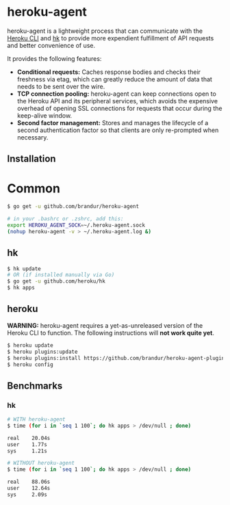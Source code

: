 # heroku-agent

heroku-agent is a lightweight process that can communicate with the [Heroku CLI](https://github.com/heroku/heroku) and [hk](https://github.com/heroku/hk) to provide more expendient fulfillment of API requests and better convenience of use.

It provides the following features:

* **Conditional requests:** Caches response bodies and checks their freshness via etag, which can greatly reduce the amount of data that needs to be sent over the wire.
* **TCP connection pooling:** heroku-agent can keep connections open to the Heroku API and its peripheral services, which avoids the expensive overhead of opening SSL connections for requests that occur during the keep-alive window.
* **Second factor management:** Stores and manages the lifecycle of a second authentication factor so that clients are only re-prompted when necessary.

## Installation

# Common

``` bash
$ go get -u github.com/brandur/heroku-agent

# in your .bashrc or .zshrc, add this:
export HEROKU_AGENT_SOCK=~/.heroku-agent.sock
(nohup heroku-agent -v > ~/.heroku-agent.log &)
```

## hk

``` bash
$ hk update
# OR (if installed manually via Go)
$ go get -u github.com/heroku/hk
$ hk apps
```

## heroku

**WARNING:** heroku-agent requires a yet-as-unreleased version of the Heroku CLI to function. The following instructions will **not work quite yet**.

``` bash
$ heroku update
$ heroku plugins:update
$ heroku plugins:install https://github.com/brandur/heroku-agent-plugin
$ heroku config
```

## Benchmarks

### hk

``` bash
# WITH heroku-agent
$ time (for i in `seq 1 100`; do hk apps > /dev/null ; done)

real    20.04s
user    1.77s
sys     1.21s

# WITHOUT heroku-agent
$ time (for i in `seq 1 100`; do hk apps > /dev/null ; done)

real    88.06s
user    12.64s
sys     2.09s
```
